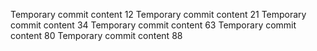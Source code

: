 Temporary commit content 12
Temporary commit content 21
Temporary commit content 34
Temporary commit content 63
Temporary commit content 80
Temporary commit content 88
